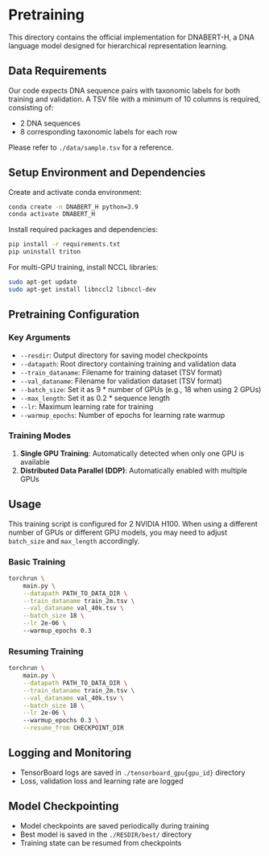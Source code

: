 # Pretraining

This directory contains the official implementation for DNABERT-H, a DNA language model designed for hierarchical representation learning.

## Data Requirements

Our code expects DNA sequence pairs with taxonomic labels for both training and validation. A TSV file with a minimum of 10 columns is required, consisting of:
- 2 DNA sequences 
- 8 corresponding taxonomic labels for each row

Please refer to `./data/sample.tsv` for a reference.

## Setup Environment and Dependencies

Create and activate conda environment:
```bash
conda create -n DNABERT_H python=3.9
conda activate DNABERT_H
```

Install required packages and dependencies:
```bash
pip install -r requirements.txt
pip uninstall triton 
```

For multi-GPU training, install NCCL libraries:
```bash
sudo apt-get update
sudo apt-get install libnccl2 libnccl-dev
```

## Pretraining Configuration

### Key Arguments

- `--resdir`: Output directory for saving model checkpoints
- `--datapath`: Root directory containing training and validation data
- `--train_dataname`: Filename for training dataset (TSV format)
- `--val_dataname`: Filename for validation dataset (TSV format)
- `--batch_size`: Set it as 9 * number of GPUs (e.g., $18$ when using $2$ GPUs)
- `--max_length`: Set it as 0.2 * sequence length
- `--lr`: Maximum learning rate for training
- `--warmup_epochs`: Number of epochs for learning rate warmup

### Training Modes

1. **Single GPU Training**: Automatically detected when only one GPU is available
2. **Distributed Data Parallel (DDP)**: Automatically enabled with multiple GPUs

## Usage

This training script is configured for $2$ NVIDIA H100. When using a different number of GPUs or different GPU models, you may need to adjust `batch_size` and `max_length` accordingly.

### Basic Training

```bash
torchrun \
    main.py \
    --datapath PATH_TO_DATA_DIR \
    --train_dataname train_2m.tsv \
    --val_dataname val_40k.tsv \
    --batch_size 18 \
    --lr 2e-06 \ 
    --warmup_epochs 0.3
```

### Resuming Training

```bash
torchrun \
    main.py \
    --datapath PATH_TO_DATA_DIR \
    --train_dataname train_2m.tsv \
    --val_dataname val_40k.tsv \
    --batch_size 18 \
    --lr 2e-06 \ 
    --warmup_epochs 0.3 \
    --resume_from CHECKPOINT_DIR
```

## Logging and Monitoring

- TensorBoard logs are saved in `./tensorboard_gpu{gpu_id}` directory
- Loss, validation loss and learning rate are logged

## Model Checkpointing

- Model checkpoints are saved periodically during training
- Best model is saved in the `./RESDIR/best/` directory
- Training state can be resumed from checkpoints





